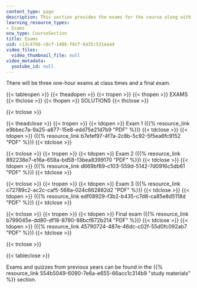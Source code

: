```yaml
---
content_type: page
description: This section provides the exams for the course along with solutions.
learning_resource_types:
- Exams
ocw_type: CourseSection
title: Exams
uid: c13c4766-c0cf-1486-f0cf-6435c531eaad
video_files:
  video_thumbnail_file: null
video_metadata:
  youtube_id: null
---
```


There will be three one-hour exams at class times and a final exam.

{{< tableopen >}}
{{< theadopen >}}
{{< tropen >}}
{{< thopen >}}
EXAMS
{{< thclose >}}
{{< thopen >}}
SOLUTIONS
{{< thclose >}}

{{< trclose >}}

{{< theadclose >}}
{{< tropen >}}
{{< tdopen >}}
Exam 1 ({{% resource_link e9bbec7a-9a25-a877-15e8-edd75e21d7b9 "PDF" %}})
{{< tdclose >}}
{{< tdopen >}}
({{% resource_link b7efef97-4f7a-2c8b-5c92-5f5ea8fc9152 "PDF" %}})
{{< tdclose >}}

{{< trclose >}}
{{< tropen >}}
{{< tdopen >}}
Exam 2 ({{% resource_link 892238e7-e16a-658a-bd58-13bea8399170 "PDF" %}})
{{< tdclose >}}
{{< tdopen >}}
({{% resource_link d669bf89-c103-559d-5142-7d0916c5db61 "PDF" %}})
{{< tdclose >}}

{{< trclose >}}
{{< tropen >}}
{{< tdopen >}}
Exam 3 ({{% resource_link c72789c2-ac2c-caf5-568a-024c662882d2 "PDF" %}})
{{< tdclose >}}
{{< tdopen >}}
({{% resource_link edf08929-f3b2-b435-c7d8-ca85e8d5118d "PDF" %}})
{{< tdclose >}}

{{< trclose >}}
{{< tropen >}}
{{< tdopen >}}
Final exam ({{% resource_link b799045e-dd80-df18-8790-88bcf872b214 "PDF" %}})
{{< tdclose >}}
{{< tdopen >}}
({{% resource_link 45790724-487e-46dc-c02f-55d0fc092ab7 "PDF" %}})
{{< tdclose >}}

{{< trclose >}}

{{< tableclose >}}

Exams and quizzes from previous years can be found in the {{% resource_link 554b5049-6090-7e6a-e655-66acc1c314b9 "study materials" %}} section.